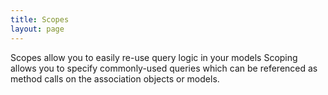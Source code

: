 ```yaml
---
title: Scopes
layout: page
---
```


Scopes allow you to easily re-use query logic in your models
Scoping allows you to specify commonly-used queries which can be referenced as method calls on the association objects or models.
